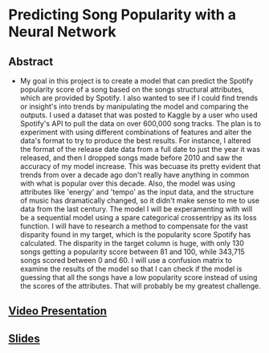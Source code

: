 # Predicting Song Popularity with a Neural Network

## Abstract
- My goal in this project is to create a model that can predict the Spotify popularity score of a song based on the songs structural attributes, which are provided by Spotify. I also wanted to see if I could find trends or insight's into trends by manipulating the model and comparing the outputs. I used a dataset that was posted to Kaggle by a user who used Spotify's API to pull the data on over 600,000 song tracks. The plan is to experiment with using different combinations of features and alter the data's format to try to produce the best results. For instance, I altered the format of the release date data from a full date to just the year it was released, and then I dropped songs made before 2010 and saw the accuracy of my model increase. This was becuase its pretty evident that trends from over a decade ago don't really have anything in common with what is popular over this decade. Also, the model was using attributes like 'energy' and 'tempo' as the input data, and the structure of music has dramatically changed, so it didn't make sense to me to use data from the last century. The model I will be experamenting with will be a sequential model using a spare categorical crossentripy as its loss function. I will have to research a method to compensate for the vast disparity found in my target, which is the popularity score Spotify has calculated. The disparity in the target column is huge, with only 130 songs getting a popularity score between 81 and 100, while 343,715 songs scored between 0 and 60. I will use a confusion matrix to examine the results of the model so that I can check if the model is guessing that all the songs have a low popularity score instead of using the scores of the attributes. That will probably be my greatest challenge.


## [Video Presentation](https://drive.google.com/file/d/1iMRrbp3j4DdnlQ9eK6ccAlaaITdjeSuG/view?usp=sharing)

## [Slides](https://docs.google.com/presentation/d/1jXSX2phvAA5AoiHcqMNLkEkpHy9s0os1AijW7ici6QM/edit?usp=sharing)
